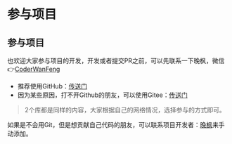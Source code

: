 # 参与项目


## 参与项目

也欢迎大家参与项目的开发，开发或者提交PR之前，可以先联系一下晚枫，微信👉[CoderWanFeng](http://t.cn/A6XVQXAk)

- 推荐使用GitHub：[传送门](https://github.com/CoderWanFeng/python-office)
- 因为某些原因，打不开Github的朋友，可以使用Gitee：[传送门](https://gitee.com/CoderWanFeng/python-office)
> 2个库都是同样的内容，大家根据自己的网络情况，选择参与的方式即可。

如果是不会用Git，但是想贡献自己代码的朋友，可以联系项目开发者：[晚枫](http://t.cn/A6XVQXAk)来手动添加。

